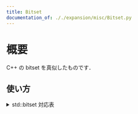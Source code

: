 ```yaml
---
title: Bitset
documentation_of: ././expansion/misc/Bitset.py
---
```


# 概要
C++ の bitset を真似したものです．

## 使い方
<details><summary> std::bitset 対応表 </summary>

[参考](https://cpprefjp.github.io/reference/bitset/bitset.html)

| std::bitset | 自作Bitset |
| --- | --- |   
| `operator&` | `__and__` |
| `operator&=` | `__iand__` |
| `operator\|` | `__or__` |
| `operator\|=` | `__ior__` |
| `operator^` | `__xor__` |
| `operator^=` | `__ixor__` |
| `operator<<` | `__lshift__` |
| `operator<<=` | `__ilshift__` |
| `operator>>` | `__rshift__` |
| `operator>>=` | `__irshift__` |
| `set` | `__setitem__(k=1)` |
| `reset()` | なし |
| `reset(size_t pos)` | `__setitem__(k=0)` |
| `operator~`, `flip()` | なし |
| `flip(size_t pos)` | `rev` |
| `operator[]` | `__getitem__` |
| `count` | `count`, `__sum__` |
| `size` | `__len__`, `.size` |
| `test` | `__getitem__` |
| `all` | `count == size` |
| `any` | `count != 0` |
| `none` | `count == 0` |
| `to_ulong`, `to_ullong` | なし |
| `to_string` | `__str__` |
| `operator==`, `operator!=` | なし |
| なし | `resize` |
| なし | `and_count` |
| なし | `or_count` |
| なし | `xor_count` |

</details>
